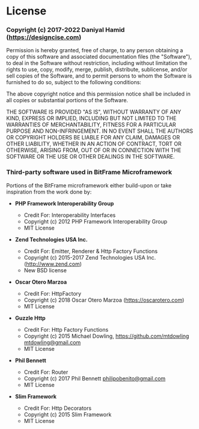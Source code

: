# License

### Copyright (c) 2017-2022 Daniyal Hamid (https://designcise.com)

Permission is hereby granted, free of charge, to any person obtaining a copy of this software and associated documentation files (the "Software"), to deal in the Software without restriction, including without limitation the rights to use, copy, modify, merge, publish, distribute, sublicense, and/or sell copies of the Software, and to permit persons to whom the Software is furnished to do so, subject to the following conditions:

The above copyright notice and this permission notice shall be included in all copies or substantial portions of the Software.

THE SOFTWARE IS PROVIDED "AS IS", WITHOUT WARRANTY OF ANY KIND, EXPRESS OR IMPLIED, INCLUDING BUT NOT LIMITED TO THE WARRANTIES OF MERCHANTABILITY, FITNESS FOR A PARTICULAR PURPOSE AND NON-INFRINGEMENT. IN NO EVENT SHALL THE AUTHORS OR COPYRIGHT HOLDERS BE LIABLE FOR ANY CLAIM, DAMAGES OR OTHER LIABILITY, WHETHER IN AN ACTION OF CONTRACT, TORT OR OTHERWISE, ARISING FROM, OUT OF OR IN CONNECTION WITH THE SOFTWARE OR THE USE OR OTHER DEALINGS IN THE SOFTWARE.

### Third-party software used in BitFrame Microframework

Portions of the BitFrame microframework either build-upon or take inspiration from the work done by:

- **PHP Framework Interoperability Group**
  * Credit For: Interoperability Interfaces
  * Copyright (c) 2012 PHP Framework Interoperability Group
  * MIT License

- **Zend Technologies USA Inc.**
  * Credit For: Emitter, Renderer & Http Factory Functions
  * Copyright (c) 2015-2017 Zend Technologies USA Inc. (http://www.zend.com)
  * New BSD license

- **Oscar Otero Marzoa**
  * Credit For: HttpFactory
  * Copyright (c) 2018 Oscar Otero Marzoa (https://oscarotero.com)
  * MIT License

- **Guzzle Http**
  * Credit For: Http Factory Functions
  * Copyright (c) 2015 Michael Dowling, https://github.com/mtdowling <mtdowling@gmail.com>
  * MIT License

- **Phil Bennett**
  * Credit For: Router
  * Copyright (c) 2017 Phil Bennett <philipobenito@gmail.com>
  * MIT License

- **Slim Framework**
  * Credit For: Http Decorators
  * Copyright (c) 2015 Slim Framework
  * MIT License